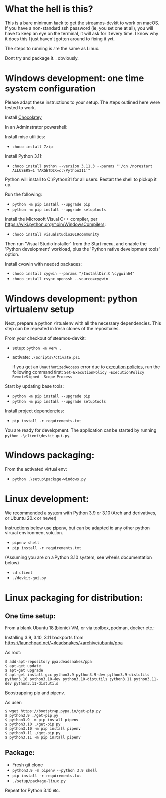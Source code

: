 
# What the hell is this?

This is a bare minimum hack to get the streamos-devkit to work on macOS. If you have a non-standard ssh password (ie, you set one at all), you will have to keep an eye on the terminal, it will ask for it every time. I know why it does this I just haven't gotten around to fixing it yet.


The steps to running is are the same as Linux.

Dont try and package it... obviously.


# Windows development: one time system configuration

Please adapt these instructions to your setup. The steps outlined here were tested to work.

Install [Chocolatey](https://chocolatey.org)

In an Adminstrator powershell:

Install misc utilities:

- `choco install 7zip`

Install Python 3.11:

- `choco install python --version 3.11.3 --params "'/qn /norestart ALLUSERS=1 TARGETDIR=c:\Python311'"`

Python will install to C:\Python31 for all users. Restart the shell to pickup it up.

Run the following:

- `python -m pip install --upgrade pip`
- `python -m pip install --upgrade setuptools`

Install the Microsoft Visual C++ compiler, per https://wiki.python.org/moin/WindowsCompilers:

- `choco install visualstudio2019community`

Then run 'Visual Studio Installer' from the Start menu, and enable the 'Python development' workload, plus the 'Python native development tools' option.

Install cygwin with needed packages:

- `choco install cygwin --params "/InstallDir:C:\cygwin64"`
- `choco install rsync openssh --source=cygwin`

# Windows development: python virtualenv setup

Next, prepare a python virtualenv with all the necessary dependencies. This step can be repeated in fresh clones of the repositories.

From your checkout of steamos-devkit:

- setup: `python -m venv .`
- activate: `.\Scripts\Activate.ps1`

    If you get an `UnauthorizedAccess` error due to [execution policies](https://docs.microsoft.com/en-us/powershell/module/microsoft.powershell.core/about/about_execution_policies), run the following command first: `Set-ExecutionPolicy -ExecutionPolicy RemoteSigned -Scope Process`

Start by updating base tools:

- `python -m pip install --upgrade pip`
- `python -m pip install --upgrade setuptools`

Install project dependencies:

- `pip install -r requirements.txt`

You are ready for development. The application can be started by running `python .\client\devkit-gui.py`.

# Windows packaging:

From the activated virtual env:

- `python .\setup\package-windows.py`

# Linux development:

We recommended a system with Python 3.9 or 3.10 (Arch and derivatives, or Ubuntu 20.x or newer)

Instructions below use [pipenv](https://pipenv.pypa.io/en/latest/), but can be adapted to any other python virtual environment solution.

- `pipenv shell`
- `pip install -r requirements.txt`

(Assuming you are on a Python 3.10 system, see wheels documentation below)

- `cd client`
- `./devkit-gui.py`

# Linux packaging for distribution:

## One time setup:

From a blank Ubuntu 18 (bionic) VM, or via toolbox, podman, docker etc.:

Installing 3.9, 3.10, 3.11 backports from https://launchpad.net/~deadsnakes/+archive/ubuntu/ppa

As root:

```text
$ add-apt-repository ppa:deadsnakes/ppa
$ apt-get update
$ apt-get upgrade
$ apt-get install gcc python3.9 python3.9-dev python3.9-distutils python3.10 python3.10-dev python3.10-distutils python3.11 python3.11-dev python3.11-distutils
```

Boostrapping pip and pipenv.

As user:

```text
$ wget https://bootstrap.pypa.io/get-pip.py
$ python3.9 ./get-pip.py
$ python3.9 -m pip install pipenv
$ python3.10 ./get-pip.py
$ python3.10 -m pip install pipenv
$ python3.11 ./get-pip.py
$ python3.11 -m pip install pipenv
```

## Package:

- Fresh git clone
- `python3.9 -m pipenv --python 3.9 shell`
- `pip install -r requirements.txt`
- `./setup/package-linux.py`

Repeat for Python 3.10 etc.
